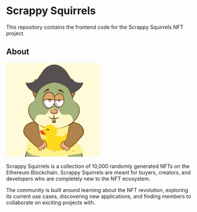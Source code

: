# Scrappy Squirrels

This repository contains the frontend code for the Scrappy Squirrels NFT project.

## About

<img src='src/images/squirrels.gif' width='256' height='256'>

Scrappy Squirrels is a collection of 10,000 randomly generated NFTs on the Ethereum Blockchain. Scrappy Squirrels are meant for buyers, creators, and developers who are completely new to the NFT ecosystem.

The community is built around learning about the NFT revolution, exploring its current use cases, discovering new applications, and finding members to collaborate on exciting projects with.